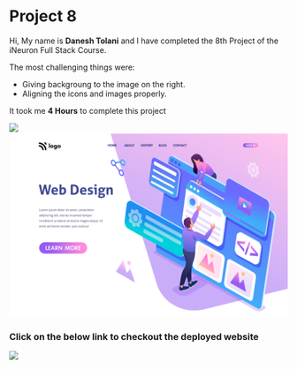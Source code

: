 # Project 8

Hi, My name is **Danesh Tolani** and I have completed the 8th Project of the iNeuron Full Stack Course.

The most challenging things were:

- Giving backgroung to the image on the right.
- Aligning the icons and images properly.

It took me **4 Hours** to complete this project

![](https://img.shields.io/badge/PREVIEW-IMAGE-green)
![](8.png)

### Click on the below link to checkout the deployed website

[![](https://img.shields.io/badge/LIVE-WEBSITE-blue)](https://web-designing-danesh.netlify.app/)
